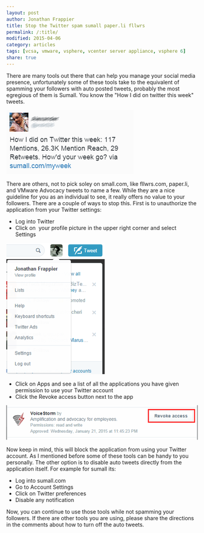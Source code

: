 ```yaml
---
layout: post
author: Jonathan Frappier
title: Stop the Twitter spam sumall paper.li fllwrs
permalink: /:title/
modified: 2015-04-06
category: articles
tags: [vcsa, vmware, vsphere, vcenter server appliance, vsphere 6]
share: true
---
```

There are many tools out there that can help you manage your social media presence, unfortunately some of these tools take to the equivalent of spamming your followers with auto posted tweets, probably the most egregious of them is Sumall. You know the "How I did on twitter this week" tweets.

<img src="/images/fulls/twitterspam.png" class="fit image">

There are others, not to pick soley on small.com, like fllwrs.com, paper.li, and VMware Advocacy tweets to name a few. While they are a nice guideline for you as an individual to see, it really offers no value to your followers. There are a couple of ways to stop this. First is to unauthorize the application from your Twitter settings:
<ul>
	<li>Log into Twitter</li>
	<li>Click on  your profile picture in the upper right corner and select Settings</li>
</ul>
<img src="/images/fulls/twitter-settings.png" class="fit image">
<ul>
	<li>Click on Apps and see a list of all the applications you have given permission to use your Twitter account</li>
	<li>Click the Revoke access button next to the app</li>
</ul>
<img src="/images/fulls/revoke-access.png" class="fit image">

Now keep in mind, this will block the application from using your Twitter account. As I mentioned before some of these tools can be handy to you personally. The other option is to disable auto tweets directly from the application itself. For example for sumall its:
<ul>
	<li>Log into sumall.com</li>
	<li>Go to Account Settings</li>
	<li>Click on Twitter preferences</li>
	<li>Disable any notification</li>
</ul>
Now, you can continue to use those tools while not spamming your followers. If there are other tools you are using, please share the directions in the comments about how to turn off the auto tweets.